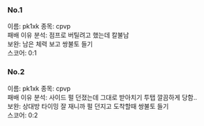 ### No.1<br>
이름: pk1xk
종목: cpvp <br>
패배 이유 분석: 점프로 버틸려고 했는데 칼불남<br>
보완: 남은 체력 보고 쌍불토 들기 <br>
스코어: 0:1 <br>

### No.2<br>
이름: pk1xk
종목: cpvp <br>
패배 이유 분석: 사이드 펄 던졌는데 그대로 받아치기 투탭 깔끔하게 당함..<br>
보완: 상대방 타이밍 잘 재니까 펄 던지고 도착할때 쌍불토 들기<br>
스코어: 0:2 <br>
